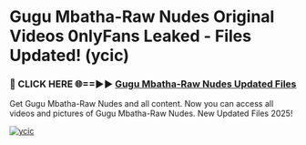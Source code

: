 # Gugu Mbatha-Raw Nudes Original Videos 0nlyFans Leaked - Files Updated! (ycic)

<h3>🔴 CLICK HERE 🌐==►► <a href="https://tinyurl.com/yc6ubb5a" rel="nofollow">Gugu Mbatha-Raw Nudes Updated Files</a></h3>

Get Gugu Mbatha-Raw Nudes and all content. Now you can access all videos and pictures of Gugu Mbatha-Raw Nudes. New Updated Files 2025!

[![ycic](https://i.imgur.com/7eu0CRL.gif)](https://tinyurl.com/yc6ubb5a)
